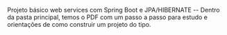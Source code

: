 Projeto básico web services com Spring Boot e JPA/HIBERNATE -- 
Dentro da pasta principal, temos o PDF com um passo a passo para estudo e orientações de como construir um projeto do tipo.
